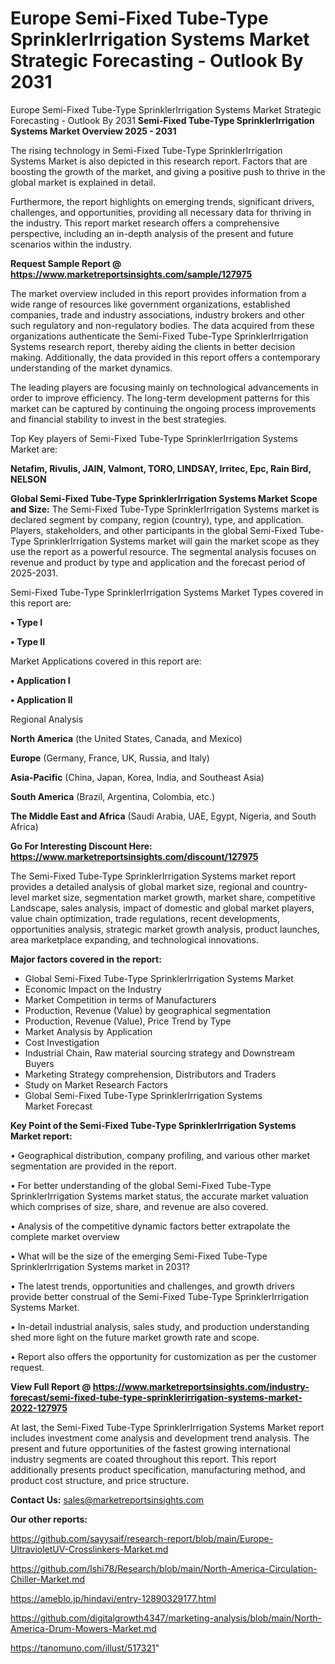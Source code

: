 # Europe Semi-Fixed Tube-Type SprinklerIrrigation Systems Market Strategic Forecasting - Outlook By 2031
Europe Semi-Fixed Tube-Type SprinklerIrrigation Systems Market Strategic Forecasting - Outlook By 2031
<Strong> Semi-Fixed Tube-Type SprinklerIrrigation Systems Market Overview 2025 - 2031</strong>

The rising technology in Semi-Fixed Tube-Type SprinklerIrrigation Systems Market is also depicted in this research report. Factors that are boosting the growth of the market, and giving a positive push to thrive in the global market is explained in detail.

Furthermore, the report highlights on emerging trends, significant drivers, challenges, and opportunities, providing all necessary data for thriving in the industry. This report market research offers a comprehensive perspective, including an in-depth analysis of the present and future scenarios within the industry.

<strong>Request Sample Report @ <a href=https://www.marketreportsinsights.com/sample/127975>https://www.marketreportsinsights.com/sample/127975</a></strong>

The market overview included in this report provides information from a wide range of resources like government organizations, established companies, trade and industry associations, industry brokers and other such regulatory and non-regulatory bodies. The data acquired from these organizations authenticate the Semi-Fixed Tube-Type SprinklerIrrigation Systems research report, thereby aiding the clients in better decision making. Additionally, the data provided in this report offers a contemporary understanding of the market dynamics.

The leading players are focusing mainly on technological advancements in order to improve efficiency. The long-term development patterns for this market can be captured by continuing the ongoing process improvements and financial stability to invest in the best strategies.

Top Key players of Semi-Fixed Tube-Type SprinklerIrrigation Systems Market are:

<strong>Netafim, Rivulis, JAIN, Valmont, TORO, LINDSAY, Irritec, Epc, Rain Bird, NELSON</strong>

<strong><b>Global Semi-Fixed Tube-Type SprinklerIrrigation Systems Market Scope and Size:</b></strong>
The Semi-Fixed Tube-Type SprinklerIrrigation Systems market is declared segment by company, region (country), type, and application. Players, stakeholders, and other participants in the global Semi-Fixed Tube-Type SprinklerIrrigation Systems market will gain the market scope as they use the report as a powerful resource. The segmental analysis focuses on revenue and product by type and application and the forecast period of 2025-2031.

Semi-Fixed Tube-Type SprinklerIrrigation Systems Market Types covered in this report are:

<strong>• Type I

• Type II</strong>

Market Applications covered in this report are:

<strong>• Application I

• Application II</strong> 

Regional Analysis

<strong>North America</strong> (the United States, Canada, and Mexico)

<strong>Europe</strong> (Germany, France, UK, Russia, and Italy)

<strong>Asia-Pacific</strong> (China, Japan, Korea, India, and Southeast Asia)

<strong>South America</strong> (Brazil, Argentina, Colombia, etc.)

<strong>The Middle East and Africa</strong> (Saudi Arabia, UAE, Egypt, Nigeria, and South Africa)

<strong>Go For Interesting Discount Here: <a href=https://www.marketreportsinsights.com/discount/127975>https://www.marketreportsinsights.com/discount/127975</a></strong>

The Semi-Fixed Tube-Type SprinklerIrrigation Systems market report provides a detailed analysis of global market size, regional and country-level market size, segmentation market growth, market share, competitive Landscape, sales analysis, impact of domestic and global market players, value chain optimization, trade regulations, recent developments, opportunities analysis, strategic market growth analysis, product launches, area marketplace expanding, and technological innovations.

<strong><b>Major factors covered in the report:</b></strong>
<ul>
  <li>Global Semi-Fixed Tube-Type SprinklerIrrigation Systems Market </li>
  <li>Economic Impact on the Industry</li>
  <li>Market Competition in terms of Manufacturers</li>
  <li>Production, Revenue (Value) by geographical segmentation</li>
  <li>Production, Revenue (Value), Price Trend by Type</li>
  <li>Market Analysis by Application</li>
  <li>Cost Investigation</li>
  <li>Industrial Chain, Raw material sourcing strategy and Downstream Buyers</li>
  <li>Marketing Strategy comprehension, Distributors and Traders</li>
  <li>Study on Market Research Factors</li>
  <li>Global Semi-Fixed Tube-Type SprinklerIrrigation Systems Market Forecast</li>
</ul>

<strong><b>Key Point of the Semi-Fixed Tube-Type SprinklerIrrigation Systems Market report:</b></strong>

• Geographical distribution, company profiling, and various other market segmentation are provided in the report.

• For better understanding of the global Semi-Fixed Tube-Type SprinklerIrrigation Systems market status, the accurate market valuation which comprises of size, share, and revenue are also covered.

• Analysis of the competitive dynamic factors better extrapolate the complete market overview

• What will be the size of the emerging Semi-Fixed Tube-Type SprinklerIrrigation Systems market in 2031?

• The latest trends, opportunities and challenges, and growth drivers provide better construal of the Semi-Fixed Tube-Type SprinklerIrrigation Systems Market.

• In-detail industrial analysis, sales study, and production understanding shed more light on the future market growth rate and scope.

• Report also offers the opportunity for customization as per the customer request.

<strong><b>View Full Report @ <a href=https://www.marketreportsinsights.com/industry-forecast/semi-fixed-tube-type-sprinklerirrigation-systems-market-2022-127975>https://www.marketreportsinsights.com/industry-forecast/semi-fixed-tube-type-sprinklerirrigation-systems-market-2022-127975</a></b></strong>


At last, the Semi-Fixed Tube-Type SprinklerIrrigation Systems Market report includes investment come analysis and development trend analysis. The present and future opportunities of the fastest growing international industry segments are coated throughout this report. This report additionally presents product specification, manufacturing method, and product cost structure, and price structure.

<strong>Contact Us:</strong>
sales@marketreportsinsights.com

<strong>Our other reports:</strong>

<a href=https://github.com/sayysaif/research-report/blob/main/Europe-UltravioletUV-Crosslinkers-Market.md>https://github.com/sayysaif/research-report/blob/main/Europe-UltravioletUV-Crosslinkers-Market.md</a>

<a href=https://github.com/Ishi78/Research/blob/main/North-America-Circulation-Chiller-Market.md>https://github.com/Ishi78/Research/blob/main/North-America-Circulation-Chiller-Market.md</a>

<a href=https://ameblo.jp/hindavi/entry-12890329177.html>https://ameblo.jp/hindavi/entry-12890329177.html</a>

<a href=https://github.com/digitalgrowth4347/marketing-analysis/blob/main/North-America-Drum-Mowers-Market.md>https://github.com/digitalgrowth4347/marketing-analysis/blob/main/North-America-Drum-Mowers-Market.md</a>

<a href=https://tanomuno.com/illust/517321>https://tanomuno.com/illust/517321</a>"
